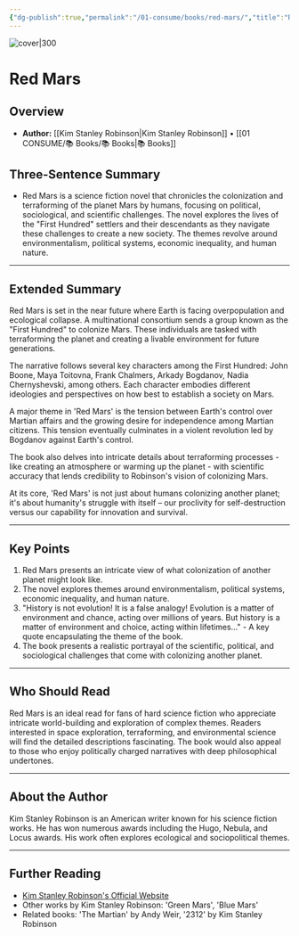 ```yaml
---
{"dg-publish":true,"permalink":"/01-consume/books/red-mars/","title":"Red Mars","tags":["science-fiction","environmentalism","political-systems","economic-inequality","human-nature"]}
---
```


![cover|300](http://books.google.com/books/content?id=R8OTfyIAmdEC&printsec=frontcover&img=1&zoom=1&edge=curl&source=gbs_api)

# Red Mars

## Overview
- **Author:** [[Kim Stanley Robinson\|Kim Stanley Robinson]] • [[01 CONSUME/📚 Books/📚 Books\|📚 Books]]
## Three-Sentence Summary
- Red Mars is a science fiction novel that chronicles the colonization and terraforming of the planet Mars by humans, focusing on political, sociological, and scientific challenges. The novel explores the lives of the "First Hundred" settlers and their descendants as they navigate these challenges to create a new society. The themes revolve around environmentalism, political systems, economic inequality, and human nature.

---

## Extended Summary
Red Mars is set in the near future where Earth is facing overpopulation and ecological collapse. A multinational consortium sends a group known as the "First Hundred" to colonize Mars. These individuals are tasked with terraforming the planet and creating a livable environment for future generations. 

The narrative follows several key characters among the First Hundred: John Boone, Maya Toitovna, Frank Chalmers, Arkady Bogdanov, Nadia Chernyshevski, among others. Each character embodies different ideologies and perspectives on how best to establish a society on Mars.

A major theme in 'Red Mars' is the tension between Earth's control over Martian affairs and the growing desire for independence among Martian citizens. This tension eventually culminates in a violent revolution led by Bogdanov against Earth's control.

The book also delves into intricate details about terraforming processes - like creating an atmosphere or warming up the planet - with scientific accuracy that lends credibility to Robinson's vision of colonizing Mars.

At its core, 'Red Mars' is not just about humans colonizing another planet; it's about humanity's struggle with itself – our proclivity for self-destruction versus our capability for innovation and survival.

---

## Key Points
1. Red Mars presents an intricate view of what colonization of another planet might look like.
2. The novel explores themes around environmentalism, political systems, economic inequality, and human nature.
3. "History is not evolution! It is a false analogy! Evolution is a matter of environment and chance, acting over millions of years. But history is a matter of environment and choice, acting within lifetimes..." - A key quote encapsulating the theme of the book.
4. The book presents a realistic portrayal of the scientific, political, and sociological challenges that come with colonizing another planet.

---

## Who Should Read
Red Mars is an ideal read for fans of hard science fiction who appreciate intricate world-building and exploration of complex themes. Readers interested in space exploration, terraforming, and environmental science will find the detailed descriptions fascinating. The book would also appeal to those who enjoy politically charged narratives with deep philosophical undertones.

---

## About the Author
Kim Stanley Robinson is an American writer known for his science fiction works. He has won numerous awards including the Hugo, Nebula, and Locus awards. His work often explores ecological and sociopolitical themes.

---

## Further Reading
- [Kim Stanley Robinson's Official Website](http://www.kimstanleyrobinson.info/)
- Other works by Kim Stanley Robinson: 'Green Mars', 'Blue Mars'
- Related books: 'The Martian' by Andy Weir, '2312' by Kim Stanley Robinson
